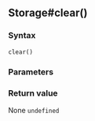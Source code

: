 ## Storage#clear()

### Syntax
```
clear()
```

### Parameters
<dl>
</dl>

### Return value

<dl>
    <dt>None <code>undefined</code></dt>
</dl>


